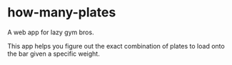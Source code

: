 # how-many-plates
A web app for lazy gym bros.

This app helps you figure out the exact combination of plates to load onto the bar given a specific weight.
